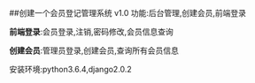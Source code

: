 ##创建一个会员登记管理系统
v1.0  功能:后台管理,创建会员,前端登录

**前端登录**:会员登录,注销,密码修改,会员信息查询

**创建会员**:管理员登录,创建会员,查询所有会员信息

安装环境:python3.6.4,django2.0.2


